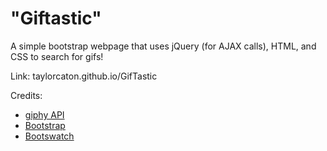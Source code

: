 # "Giftastic" 

A simple bootstrap webpage that uses jQuery (for AJAX calls), HTML, and CSS to search for gifs!

Link: taylorcaton.github.io/GifTastic

Credits: 
* [giphy API](https://developers.giphy.com/) 
* [Bootstrap](http://getbootstrap.com/) 
* [Bootswatch](https://bootswatch.com/)